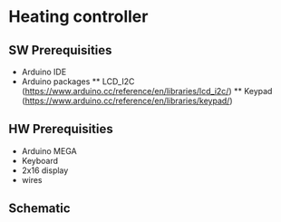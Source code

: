 # Heating controller

## SW Prerequisities
* Arduino IDE
* Arduino packages
** LCD_I2C (https://www.arduino.cc/reference/en/libraries/lcd_i2c/)
** Keypad (https://www.arduino.cc/reference/en/libraries/keypad/)


## HW Prerequisities
* Arduino MEGA
* Keyboard
* 2x16 display
* wires

## Schematic
